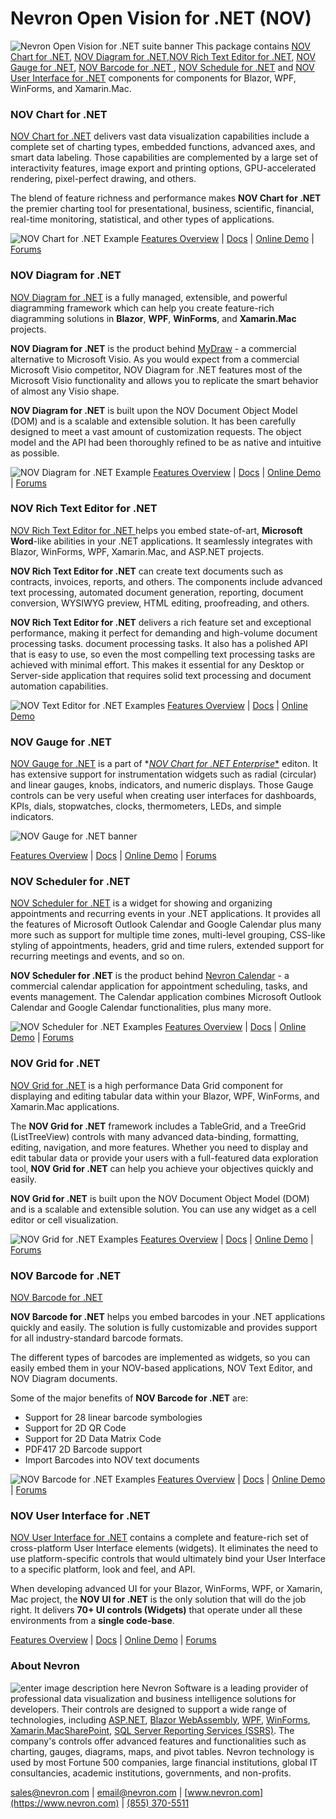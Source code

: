 ﻿

# Nevron Open Vision for .NET (NOV)
![Nevron Open Vision for .NET suite banner](https://www.nevron.com/NIMG.axd?i=Misc/NOV2022.2/Nevron-open-vision-for-blazor-light.png)
This package contains [NOV Chart for .NET](https://www.nuget.org/packages/Nevron.Nov.Chart), [NOV Diagram  for .NET](https://www.nuget.org/packages/Nevron.Nov.Diagram),[NOV Rich Text Editor for .NET](https://www.nuget.org/packages/Nevron.Nov.Text), [NOV Gauge  for .NET](https://), [NOV Barcode  for .NET ](https://), [NOV  Schedule  for .NET](https://) and [NOV User Interface  for .NET](https://) components for  components for Blazor, WPF, WinForms, and Xamarin.Mac.

### NOV Chart for .NET
 [NOV Chart for .NET](https://www.nuget.org/packages/Nevron.Nov.Chart)  delivers vast data visualization capabilities include a complete set of charting types, embedded functions, advanced axes, and smart data labeling. Those capabilities are complemented by a large set of interactivity features, image export and printing options, GPU-accelerated rendering, pixel-perfect drawing, and others.  
  
The blend of feature richness and performance makes **NOV Chart for .NET** the premier charting tool for presentational, business, scientific, financial, real-time monitoring, statistical, and other types of applications.  
 
![NOV Chart for .NET  Example](https://helpopenvision.nevron.com/images/Chart/NOV_Chart.png)
[Features Overview](https://www.nevron.com/products-open-vision-nov-chart-control-features) | [Docs](https://helpopenvision.nevron.com/Chart-Overview.html) | [Online Demo](https://www.nevron.com/support-online-live-demos) | [Forums](https://www.nevron.com/Forum/Default.aspx) 


### NOV Diagram for .NET
 [NOV Diagram for .NET](https://www.nevron.com/products-open-vision-nov-diagram-control-overview)  is a fully managed, extensible, and powerful diagramming framework which can help you create feature-rich diagramming solutions in **Blazor**, **WPF**, **WinForms**, and **Xamarin.Mac** projects.  
  
**NOV Diagram for .NET** is the product behind [MyDraw](https://www.mydraw.com) - a commercial alternative to Microsoft Visio. As you would expect from a commercial Microsoft Visio competitor, NOV Diagram for .NET features most of the Microsoft Visio functionality and allows you to replicate the smart behavior of almost any Visio shape.  
  
**NOV Diagram for .NET** is built upon the NOV Document Object Model (DOM) and is a scalable and extensible solution. It has been carefully designed to meet a vast amount of customization requests. The object model and the API had been thoroughly refined to be as native and intuitive as possible.  
  

![NOV Diagram for .NET Example ](https://helpopenvision.nevron.com/images/Diagram/NOV_Diagram.png)
[Features Overview](https://www.nevron.com/products-open-vision-nov-diagram-control-features) | [Docs](https://helpopenvision.nevron.com/overview.html) | [Online Demo](https://blazorexamples.nevron.com/) | [Forums](https://www.nevron.com/Forum/Open-Vision-Products/NOV-Diagram-for-NET) 


### NOV Rich Text Editor for .NET 
[NOV Rich Text Editor for .NET ](https://www.nuget.org/packages/Nevron.Nov.Text) helps you embed state-of-art, **Microsoft Word**-like abilities in your .NET applications. It seamlessly integrates with Blazor, WinForms, WPF, Xamarin.Mac, and ASP.NET projects.  
  
**NOV Rich Text Editor for .NET** can create text documents such as contracts, invoices, reports, and others. The components include advanced text processing, automated document generation, reporting, document conversion, WYSIWYG preview, HTML editing, proofreading, and others.  
  
**NOV Rich Text Editor for .NET** delivers a rich feature set and exceptional performance, making it perfect for demanding and high-volume document processing tasks. document processing tasks. It also has a polished API that is easy to use, so even the most compelling text processing tasks are achieved with minimal effort. This makes it essential for any Desktop or Server-side application that requires solid text processing and document automation capabilities.

![NOV Text Editor for .NET Examples](https://nevronsoftware.gallerycdn.vsassets.io/extensions/nevronsoftware/novrichtexteditorfornet/2022.3/1668771875865/NOV_TextEditor.png)
[Features Overview](https://www.nevron.com/products-open-vision-nov-rich-text-editor-control-features) | [Docs](https://helpopenvision.nevron.com/) | [Online Demo](https://www.nuget.org/packages/Nevron.Nov.Text) 


### NOV Gauge for .NET
 [NOV Gauge for .NET](https://www.nuget.org/packages/Nevron.Nov.Chart) is a part of *[*NOV Chart for .NET Enterprise**](https://www.nuget.org/packages/Nevron.Nov.Chart) editon. It has extensive support for instrumentation widgets such as radial (circular) and linear gauges, knobs, indicators, and numeric displays. Those Gauge controls can be very useful when creating user interfaces for dashboards, KPIs, dials, stopwatches, clocks, thermometers, LEDs, and simple indicators.

![NOV Gauge for .NET banner](https://nevronsoftware.gallerycdn.vsassets.io/extensions/nevronsoftware/novgaugecontrolforwindowsforms/2022.3/1668771246311/NovGaugeForDotNetDocumentationBanner.png)

[Features Overview](https://www.nevron.com/products-open-vision-nov-gauge-control-features) | [Docs](https://helpopenvision.nevron.com/#) | [Online Demo](https://blazorexamples.nevron.com/)  | [Forums](https://www.nevron.com/Forum/Default.aspx) 


### NOV Scheduler for .NET
[NOV Scheduler for .NET](https://www.nuget.org/packages/Nevron.Nov.Schedule) is a widget for showing and organizing appointments and recurring events in your .NET applications. It provides all the features of Microsoft Outlook Calendar and Google Calendar plus many more such as support for multiple time zones, multi-level grouping, CSS-like styling of appointments, headers, grid and time rulers, extended support for recurring meetings and events, and so on.  
  
**NOV Scheduler for .NET** is the product behind [Nevron Calendar](https://www.nevronoffice.com/products-calendar-about.aspx) - a commercial calendar application for appointment scheduling, tasks, and events management. The Calendar application combines Microsoft Outlook Calendar and Google Calendar functionalities, plus many more.

![NOV Scheduler for .NET Examples](https://helpopenvision.nevron.com/images/Schedule/NOV_Scheduler.png)
[Features Overview](https://www.nevron.com/products-open-vision-nov-schedule-control-features) | [Docs](https://helpopenvision.nevron.com/schedule-overview.html) | [Online Demo](https://blazorexamples.nevron.com) | [Forums](https://www.nevron.com/Forum/Default.aspx) 


### NOV Grid for .NET
[NOV Grid for .NET](https://www.nuget.org/packages/Nevron.Nov.Grid) is a high performance Data Grid component for displaying and editing tabular data within your Blazor, WPF, WinForms, and Xamarin.Mac applications.  
  
The **NOV Grid for .NET** framework includes a TableGrid, and a TreeGrid (ListTreeView) controls with many advanced data-binding, formatting, editing, navigation, and more features. Whether you need to display and edit tabular data or provide your users with a full-featured data exploration tool, **NOV Grid for .NET** can help you achieve your objectives quickly and easily.  

**NOV Grid for .NET** is built upon the NOV Document Object Model (DOM) and is a scalable and extensible solution. You can use any widget as a cell editor or cell visualization.

![NOV Grid for .NET Examples](https://helpopenvision.nevron.com/images/Grid/NOV_Grid.png)
[Features Overview](https://www.nevron.com/products-open-vision-nov-grid-control-features) | [Docs](https://helpopenvision.nevron.com/schedule-overview.html) | [Online Demo](https://blazorexamples.nevron.com) | [Forums](https://www.nevron.com/Forum/Default.aspx) 


### NOV Barcode for .NET
[NOV Barcode for .NET](https://www.nuget.org/packages/Nevron.Nov.Barcode) 

**NOV Barcode for .NET** helps you embed barcodes in your .NET applications quickly and easily. The solution is fully customizable and provides support for all industry-standard barcode formats.  
  
The different types of barcodes are implemented as widgets, so you can easily embed them in your NOV-based applications, NOV Text Editor, and NOV Diagram documents.  
  
Some of the major benefits of **NOV Barcode for .NET** are:

-   Support for 28 linear barcode symbologies
-   Support for 2D QR Code
-   Support for 2D Data Matrix Code
-   PDF417 2D Barcode support
-   Import Barcodes into NOV text documents


![NOV Barcode for .NET Examples](https://helpopenvision.nevron.com/images/Barcodes/NOV_Barcode.png)
[Features Overview](https://www.nevron.com/products-open-vision-nov-barcode-control-linear-and-matrix-barcodes) | [Docs](https://helpopenvision.nevron.com/Barcodes%20Overview.html) | [Online Demo](https://blazorexamples.nevron.com) | [Forums](https://www.nevron.com/Forum/Default.aspx) 


### NOV User Interface for .NET
[NOV User Interface for .NET](https://www.nuget.org/packages/NevronOpenVision) contains a complete and feature-rich set of cross-platform User Interface elements (widgets). It eliminates the need to use platform-specific controls that would ultimately bind your User Interface to a specific platform, look and feel, and API.  
  
When developing advanced UI for your Blazor, WinForms, WPF, or Xamarin, Mac project, the **NOV UI for .NET** is the only solution that will do the job right. It delivers **70+ UI controls (Widgets)** that operate under all these environments from a **single code-base**.

[Features Overview](https://www.nevron.com/products-open-vision-nov-ui-widgets-features) | [Docs](https://helpopenvision.nevron.com/UI-Overview.htmll) | [Online Demo](https://blazorexamples.nevron.com) | [Forums](https://www.nevron.com/Forum/Default.aspx) 




### About Nevron

![enter image description here](https://www.nevron.com/NSVG.axd?s=Logo/NevronLogo.svg)
Nevron Software is a leading provider of professional data visualization and business intelligence solutions for developers. Their controls are designed to support a wide range of technologies, including [ASP.NET](https://www.nuget.org/packages/NevronDotNetVision), [Blazor WebAssembly](https://www.nuget.org/packages/NevronOpenVision), [WPF](https://www.nuget.org/packages/NevronOpenVision), [WinForms](https://www.nuget.org/packages/NevronOpenVision), [Xamarin.Mac](https://www.nuget.org/packages/NevronOpenVision)[SharePoint](https://www.nevron.com/products-sharepoint-vision), [SQL Server Reporting Services (SSRS)](https://www.nevron.com/products-reporting-services-vision). The company's controls offer advanced features and functionalities such as charting, gauges, diagrams, maps, and pivot tables. 
Nevron technology is used by most Fortune 500 companies, large financial institutions, global IT consultancies, academic institutions, governments, and non-profits.


[sales@nevron.com](mailto:sales@nevron.com) | [email@nevron.com](mailto:email@nevron.com) | [www.nevron.com](https://www.nevron.com) | [(855) 370-5511](tel:+18553705511)


     

